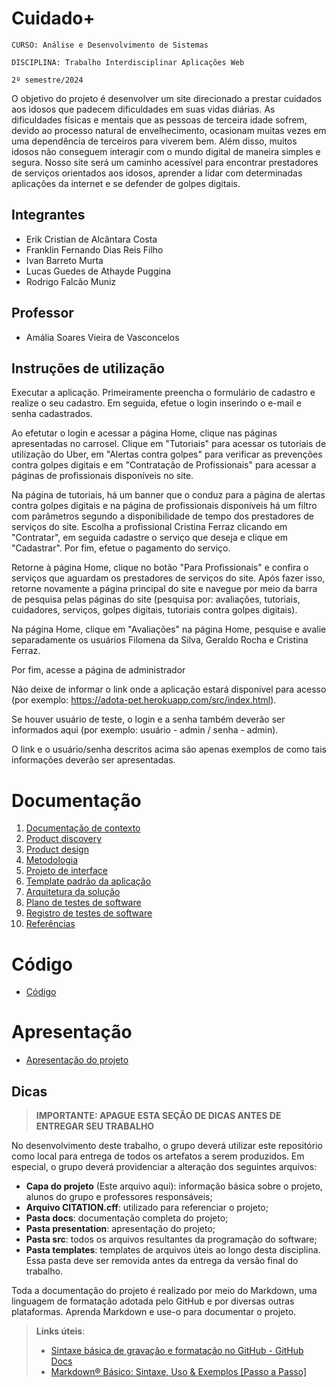 # Cuidado+

`CURSO: Análise e Desenvolvimento de Sistemas`

`DISCIPLINA: Trabalho Interdisciplinar Aplicações Web`

`2º semestre/2024`

O objetivo do projeto é desenvolver um site direcionado a prestar cuidados aos idosos que padecem dificuldades em suas vidas diárias. As dificuldades físicas e mentais que as pessoas de terceira idade sofrem, devido ao processo natural de envelhecimento, ocasionam muitas vezes em uma dependência de terceiros para viverem bem. Além disso, muitos idosos não conseguem interagir com o mundo digital de maneira simples e segura. Nosso site será um caminho acessível para encontrar prestadores de serviços orientados aos idosos, aprender a lidar com determinadas aplicações da internet e se defender de golpes digitais.

## Integrantes

* Erik Cristian de Alcântara Costa
* Franklin Fernando Dias Reis Filho
* Ivan Barreto Murta
* Lucas Guedes de Athayde Puggina
* Rodrigo Falcão Muniz

## Professor

* Amália Soares Vieira de Vasconcelos

## Instruções de utilização

Executar a aplicação.
Primeiramente preencha o formulário de cadastro e realize o seu cadastro. Em seguida, efetue o login inserindo o e-mail e senha cadastrados. 

Ao efetutar o login e acessar a página Home, clique nas páginas apresentadas no carrosel. Clique em "Tutoriais" para acessar os tutoriais de utilização do Uber, em "Alertas contra golpes" para verificar as prevenções contra golpes digitais e em "Contratação de Profissionais" para acessar a páginas de profissionais disponíveis no site.

Na página de tutoriais, há um banner que o conduz para a página de alertas contra golpes digitais e na página de profissionais disponíveis há um filtro com parâmetros segundo a disponibilidade de tempo dos prestadores de serviços do site. Escolha a profissional Cristina Ferraz clicando em "Contratar", em seguida cadastre o serviço que deseja e clique em "Cadastrar". Por fim, efetue o  pagamento do serviço.

Retorne à página Home, clique no botão "Para Profissionais" e confira o serviços que aguardam os prestadores de serviços do site. Após fazer isso, retorne novamente a página principal do site e navegue por meio  da barra de pesquisa pelas páginas do site (pesquisa por: avaliações, tutoriais, cuidadores, serviços, golpes digitais, tutoriais contra golpes digitais).

Na página Home, clique em "Avaliações" na página Home, pesquise e avalie separadamente os usuários Filomena da Silva, Geraldo Rocha e Cristina Ferraz.

Por fim, acesse a página de administrador



Não deixe de informar o link onde a aplicação estará disponível para acesso (por exemplo: https://adota-pet.herokuapp.com/src/index.html).

Se houver usuário de teste, o login e a senha também deverão ser informados aqui (por exemplo: usuário - admin / senha - admin).

O link e o usuário/senha descritos acima são apenas exemplos de como tais informações deverão ser apresentadas.

# Documentação

<ol>
<li><a href="docs/01-Contexto.md"> Documentação de contexto</a></li>
<li><a href="docs/02-Product-discovery.md"> Product discovery</a></li>
<li><a href="docs/03-Product-design.md"> Product design</a></li>
<li><a href="docs/04-Metodologia.md"> Metodologia</a></li>
<li><a href="docs/05-Projeto-interface.md"> Projeto de interface</a></li>
<li><a href="docs/06-Template-padrao.md"> Template padrão da aplicação</a></li>
<li><a href="docs/07-Arquitetura-solucao.md"> Arquitetura da solução</a></li>
<li><a href="docs/08-Plano-testes-software.md"> Plano de testes de software</a></li>
<li><a href="docs/09-Registro-testes-software.md"> Registro de testes de software</a></li>
<li><a href="docs/10-Referencias.md"> Referências</a></li>
</ol>

# Código

* <a href="src/README.md">Código</a>

# Apresentação

* <a href="presentation/README.md">Apresentação do projeto</a>

## Dicas 

> **IMPORTANTE: APAGUE ESTA SEÇÃO DE DICAS ANTES DE ENTREGAR SEU TRABALHO**

No desenvolvimento deste trabalho, o grupo deverá utilizar este repositório como local para entrega de todos os artefatos a serem produzidos. Em especial, o grupo deverá providenciar a alteração dos seguintes arquivos:

* **Capa do projeto** (Este arquivo aqui): informação básica sobre o projeto, alunos do grupo e professores responsáveis;
* **Arquivo CITATION.cff**: utilizado para referenciar o projeto;
* **Pasta docs**: documentação completa do projeto;
* **Pasta presentation**: apresentação do projeto;
* **Pasta src**: todos os arquivos resultantes da programação do software;
* **Pasta templates**: templates de arquivos úteis ao longo desta disciplina. Essa pasta deve ser removida antes da entrega da versão final do trabalho.

Toda a documentação do projeto é realizado por meio do Markdown, uma linguagem de formatação adotada pelo GitHub e por diversas outras plataformas. Aprenda Markdown e use-o para documentar o projeto.

> **Links úteis**:
> - [Sintaxe básica de gravação e formatação no GitHub - GitHub Docs](https://docs.github.com/pt/get-started/writing-on-github/getting-started-with-writing-and-formatting-on-github/basic-writing-and-formatting-syntax)
> - [Markdown® Básico: Sintaxe, Uso &amp; Exemplos [Passo a Passo]](https://markdown.net.br/sintaxe-basica/)
